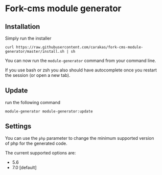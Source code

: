 # Fork-cms module generator

## Installation

Simply run the installer

	curl https://raw.githubusercontent.com/carakas/fork-cms-module-generator/master/install.sh | sh

You can now run the `module-generator` command from your command line.

If you use bash or zsh you also should have autocomplete once you restart the session (or open a new tab).
## Update

run the following command

    module-generator module-generator:update
    
## Settings

You can use the `php` parameter to change the minimum supported version of php for the generated code.

The current supported options are:
* 5.6
* 7.0 [default]
